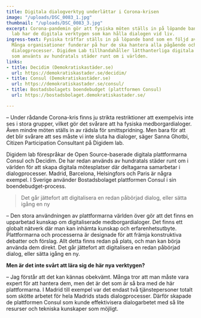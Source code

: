 ```yaml
---
title: Digitala dialogverktyg underlättar i Corona-krisen
image: "/uploads/DSC_0083_1.jpg"
thumbnail: "/uploads/DSC_0083_3.jpg"
excerpt: Corona-pandemin gör att fysiska möten ställs in på löpande band. Digidem
  lab har de digitala verktygen som kan hålla dialogen vid liv.
ingress-text: Fysiska träffar ställs in på löpande band som en följd av Corona-pandemin.
  Många organisationer funderar på hur de ska hantera alla pågående och inplanerade
  dialogprocesser. Digidem Lab tillhandahåller lätthanterliga digitala plattformar
  som använts av hundratals städer runt om i världen.
links:
- title: Decidim (Demokratiskastäder.se)
  url: https://demokratiskastader.se/decidim/
- title: Consul (Demokratiskastäder.se)
  url: https://demokratiskastader.se/consul/
- title: Bostadsbolagets boendebudget (plattformen Consul)
  url: https://bostadsbolaget.demokratiskastader.se/

---
```

– Under rådande Corona-kris finns ju strikta restriktioner att exempelvis inte ses i stora grupper, vilket gör det svårare att ha fysiska medborgardialoger. Även mindre möten ställs in av rädsla för smittspridning. Men bara för att det blir svårare att ses måste vi inte sluta ha dialoger, säger Sanna Ghotbi, Citizen Participation Consultant på Digidem lab.

Digidem lab förespråkar de Open Source-baserade digitala plattformarna Consul och Decidim. De har redan används av hundratals städer runt om i världen för att skapa digitala mötesplatser där deltagarna samarbetar i dialogprocesser. Madrid, Barcelona, Helsingfors och Paris är några exempel. I Sverige använder Bostadsbolaget plattformen Consul i sin boendebudget-process.

> Det går jättefort att digitalisera en redan påbörjad dialog, eller sätta igång en ny

– Den stora användningen av plattformarna världen över gör att det finns en upparbetad kunskap om digitaliserade medborgardialoger. Det finns ett globalt nätverk där man kan inhämta kunskap och erfarenhetsutbyte. Plattformarna och processerna är designade för att främja konstruktiva debatter och förslag. Allt detta finns redan på plats, och man kan börja använda dem direkt. Det går jättefort att digitalisera en redan påbörjad dialog, eller sätta igång en ny.

**Men är det inte svårt att lära sig de här nya verktygen?**

– Jag förstår att det kan kännas obekvämt. Många tror att man måste vara expert för att hantera dem, men det är det som är så bra med de här plattformarna. I Madrid till exempel var det endast två tjänstepersoner totalt som skötte arbetet för hela Madrids stads dialogprocesser. Därför skapade de plattformen Consul som kunde effektivisera dialogarbetet med så lite resurser och tekniska kunskaper som möjligt.
